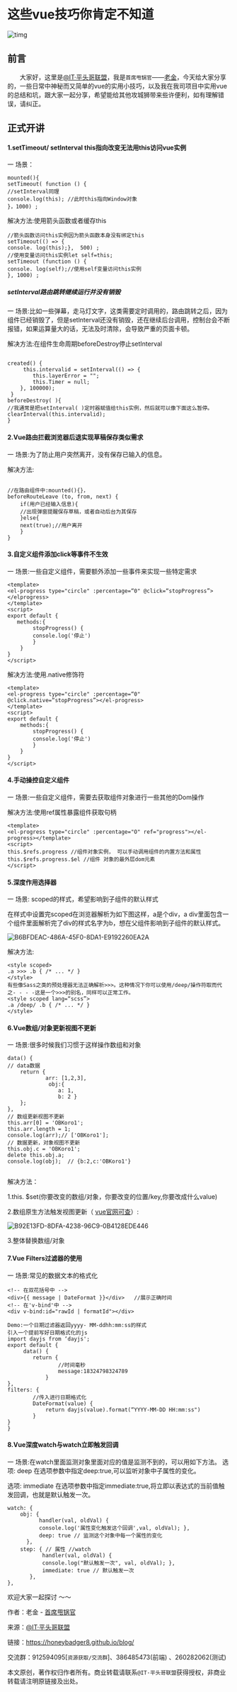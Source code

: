 # 这些vue技巧你肯定不知道

![timg](/Users/hejinze/blog/docs/frontends/vue/_images/timg.jpeg)

## 前言

　　大家好，这里是[@IT·平头哥联盟](https://honeybadger8.github.io/blog/ "@IT·平头哥联盟")，我是`首席甩锅官`——[老金](https://github.com/hejinze789)，今天给大家分享的，一些日常中神秘而又简单的vue的实用小技巧，以及我在我司项目中实用vue的总结和坑，跟大家一起分享，希望能给其他攻城狮带来些许便利，如有理解错误，请纠正。

## 正式开讲

#### 1.setTimeout/ setInterval this指向改变无法用this访问vue实例

一 场景：

```
mounted(){
setTimeout( function () {
//setInterval同理
console.log(this); //此时this指向Window对象
}，1000) ;

```

解决方法:使用箭头函数或者缓存this

```
//箭头函数访问this实例因为箭头函数本身没有绑定this
setTimeout(() => {
console. log(this);},  500) ;
//使用变量访问this实例let self=this;
setTimeout (function () {
console. log(self);//使用self变量访问this实例
}, 1000) ;

```

##### setInterval路由跳转继续运行并没有销毁

一 场景:比如一些弹幕，走马灯文字，这类需要定时调用的，路由跳转之后，因为组件已经销毁了，但是setlnterval还没有销毁，还在继续后台调用，控制台会不断报错，如果运算量大的话，无法及时清除，会导致严重的页面卡顿。

解决方法:在组件生命周期beforeDestroy停止setInterval

```
 
created() {
     this.intervalid = setInterval(() => {
        this.layerError = "";
        this.Timer = null;
    }, 100000);
 }
beforeDestroy( ){
//我通常是把setInterval( )定时器赋值给this实例，然后就可以像下面这么暂停。
clearInterval(this.intervalid);
}
```

#### 2.Vue路由拦截浏览器后退实现草稿保存类似需求

一 场景:为了防止用户突然离开，没有保存已输入的信息。

解决方法:

```

//在路由组件中:mounted(){}，
beforeRouteLeave (to, from, next) {
    if(用户已经输入信息){
    //出现弹窗提醒保存草稿，或者自动后台为其保存
    }else{
    next(true);//用户离开
    }
}

```

#### 3.自定义组件添加click等事件不生效

一 场景:一些自定义组件，需要额外添加一些事件来实现一些特定需求

```
<template>
<el-progress type="circle" :percentage=“0" @click=“stopProgress”></elprogress>
</template>
<script>
export default {
   methods:{
        stopProgress() { 
        console.log('停止')
        }
    }
}
</script>
```

解决方法:使用.native修饰符

```
<template>
<el-progress type="circle" :percentage=“0" @click.native=“stopProgress”></el-progress>
</template>
<script>
export default {
    methods:{
        stopProgress() { 
        console.log('停止')
        }
    }
}
</script>
```

#### 4.手动操控自定义组件

一 场景:一些自定义组件，需要去获取组件对象进行一些其他的Dom操作

解决方法:使用ref属性暴露组件获取句柄

```
<template>
<el-progress type="circle" :percentage="O" ref="progress"></el-progress></template>
<script>
this.$refs.progress //组件对象实例， 可以手动调用组件的内置方法和属性
this.$refs.progress.$el //组件 对象的最外层dom元素
</script>
```

#### 5.深度作用选择器

一 场景: scoped的样式，希望影响到子组件的默认样式

在样式中设置完scoped在浏览器解析为如下图这样，a是个div，a div里面包含一个组件里面解析完了div的样式名字为b，想在父组件影响到子组件的默认样式。

![B6BFDEAC-486A-45F0-8DA1-E9192260EA2A](/Users/hejinze/blog/docs/frontends/vue/_images/B6BFDEAC-486A-45F0-8DA1-E9192260EA2A.png)

解决方法:

```
<style scoped>
.a >>> .b { /* ... */ }
</style>
有些像Sass之类的预处理器无法正确解析>>>。这种情况下你可以使用/deep/操作符取而代之- - - -这是一个>>>的别名，同样可以正常工作。
<style scoped lang=“scss”>
.a /deep/ .b { /* ... */ }
</style>
```

#### 6.Vue数组/对象更新视图不更新

一 场景:很多时候我们习惯于这样操作数组和对象

```
data() { 
// data数据
    return {
            arr: [1,2,3],
             obj:{
                a: 1,
                b: 2 }
    }; 
},
// 数组更新视图不更新
this.arr[0] = 'OBKoro1';
this.arr.length = 1;
console.log(arr);// ['OBKoro1']; 
// 数据更新，对象视图不更新	 
this.obj.c = 'OBKoro1';
delete this.obj.a;
console.log(obj);  // {b:2,c:'OBKoro1'}
 
```

解决方法：

1.this. $set(你要改变的数组/对象，你要改变的位置/key,你要改成什么value)

2.数组原生方法触发视图更新（ [vue官网可查](https://cn.vuejs.org/v2/guide/list.html#%E5%8F%98%E5%BC%82%E6%96%B9%E6%B3%95)）:

![B92E13FD-8DFA-4238-96C9-0B4128EDE446](/Users/hejinze/blog/docs/frontends/vue/_images/B92E13FD-8DFA-4238-96C9-0B4128EDE446.png)

3.整体替换数组/对象

#### 7.Vue Filters过滤器的使用

一 场景:常见的数据文本的格式化

```
<!-- 在双花括号中 -->
<div>{{ message | DateFormat }}</div>	//展示正确时间
<!-- 在'v-bind'中 -->
<div v-bind:id="rawId | formatId"></div>

Demo:一个日期过滤器返回yyyy- MM-ddhh:mm:ss的样式
引入一个提前写好日期格式化的js
import dayjs from ‘dayjs';
export default {
     data() {
        return {
        		//时间毫秒
				message:18324798324789 
			}
},
filters: {
		//传入进行日期格式化
        DateFormat(value) {
            return dayjs(value).format(“YYYY-MM-DD HH:mm:ss")
		} 
}
}
```

#### 8.Vue深度watch与watch立即触发回调

一 场景:在watch里面监测对象里面对应的值是监测不到的，可以用如下方法。
 选项: deep
在选项参数中指定deep:true,可以监听对象中子属性的变化。

选项: immediate
在选项参数中指定immediate:true,将立即以表达式的当前值触发回调，也就是默认触发一次。

```
watch: {
    obj: {
          handler(val, oldVal) {
          console.log('属性变化触发这个回调',val, oldVal); },
          deep: true // 监测这个对象中每一个属性的变化
      },
    step: { // 属性 //watch
           handler(val, oldVal) {
           console.log("默认触发一次", val, oldVal); },
           immediate: true // 默认触发一次
       },
},
```

欢迎大家一起探讨 ～～

作者：老金 - [首席甩锅官](https://github.com/hejinze789)

来源：[@IT·平头哥联盟](https://honeybadger8.github.io/blog/ "@IT·平头哥联盟")

链接：https://honeybadger8.github.io/blog/

交流群：912594095[`资源获取/交流群`]、386485473(前端) 、260282062(测试)

本文原创，著作权归作者所有。商业转载请联系`@IT·平头哥联盟`获得授权，非商业转载请注明原链接及出处。 